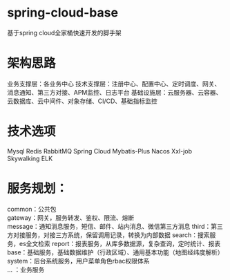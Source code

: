 # spring-cloud-base
基于spring cloud全家桶快速开发的脚手架 

# 架构思路
业务支撑层：各业务中心
技术支撑层：注册中心、配置中心、定时调度、网关、消息通知、第三方对接、APM监控、日志平台
基础设施层：云服务器、云容器、云数据库、云中间件、对象存储、CI/CD、基础指标监控

# 技术选项
Mysql
Redis
RabbitMQ
Spring Cloud
Mybatis-Plus
Nacos
Xxl-job
Skywalking
ELK


# 服务规划：
common：公共包  
gateway：网关，服务转发、鉴权、限流、熔断  
message：通知消息服务，短信、邮件、站内消息、微信第三方消息
third：第三方对接服务，对接三方系统，保留调用记录，转换为内部数据
search：搜索服务，es全文检索
report：报表服务，从库多数据源，复杂查询，定时统计、报表
base：基础服务，基础数据维护（行政区域）、通用基本功能（地图经纬度解析）  
system：后台系统服务，用户菜单角色rbac权限体系  
... ：业务服务
